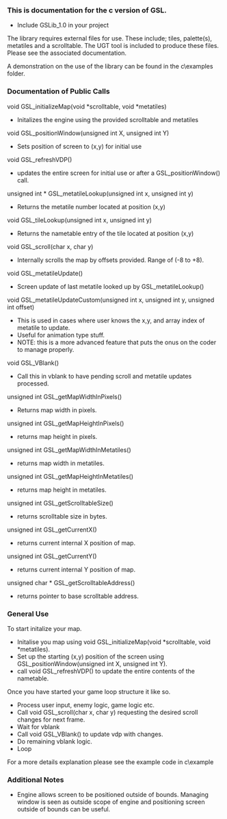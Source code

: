
### This is documentation for the c version of GSL. ###

- Include GSLib_1.0 in your project 

The library requires external files for use. These include; tiles, palette(s), metatiles and a scrolltable.
The UGT tool is included to produce these files. Please see the associated documentation.

A demonstration on the use of the library can be found in the c\examples folder.


### Documentation of Public Calls ###

void GSL_initializeMap(void *scrolltable, void *metatiles)

- Initalizes the engine using the provided scrolltable and metatiles


void GSL_positionWindow(unsigned int X, unsigned int Y)

- Sets position of screen to (x,y) for initial use


void GSL_refreshVDP()

- updates the entire screen for initial use or after a GSL_positionWindow() call.


unsigned int * GSL_metatileLookup(unsigned int x, unsigned int y)

- Returns the metatile number located at position (x,y)


void GSL_tileLookup(unsigned int x, unsigned int y)

- Returns the nametable entry of the tile located at position (x,y)


void GSL_scroll(char x, char y)

- Internally scrolls the map by offsets provided. Range of (-8 to +8).


void GSL_metatileUpdate()

- Screen update of last metatile looked up by GSL_metatileLookup()


void GSL_metatileUpdateCustom(unsigned int x, unsigned int y, unsigned int offset)

- This is used in cases where user knows the x,y, and array index of metatile to update.
- Useful for animation type stuff.
- NOTE: this is a more advanced feature that puts the onus on the coder to manage properly.


void GSL_VBlank()

- Call this in vblank to have pending scroll and metatile updates processed.


unsigned int GSL_getMapWidthInPixels()

- Returns map width in pixels.


unsigned int GSL_getMapHeightInPixels()

- returns map height in pixels.


unsigned int GSL_getMapWidthInMetatiles()

- returns map width in metatiles.


unsigned int GSL_getMapHeightInMetatiles()

- returns map height in metatiles.


unsigned int GSL_getScrolltableSize()

- returns scrolltable size in bytes.


unsigned int GSL_getCurrentX()

- returns current internal X position of map.


unsigned int GSL_getCurrentY()

- returns current internal Y position of map.


unsigned char * GSL_getScrolltableAddress()

- returns pointer to base scrolltable address.


### General Use ###

To start initalize your map.

- Initalise you map using void GSL_initializeMap(void *scrolltable, void *metatiles).
- Set up the starting (x,y) position of the screen using GSL_positionWindow(unsigned int X, unsigned int Y).
- call void GSL_refreshVDP() to update the entire contents of the nametable.

Once you have started your game loop structure it like so.

- Process user input, enemy logic, game logic etc.
- Call void GSL_scroll(char x, char y) requesting the desired scroll changes for next frame.
- Wait for vblank
- Call void GSL_VBlank() to update vdp with changes.
- Do remaining vblank logic.
- Loop

For a more details explanation please see the example code in c\example

### Additional Notes ###

- Engine allows screen to be positioned outside of bounds. Managing window is seen as outside scope of engine
and positioning screen outside of bounds can be useful.